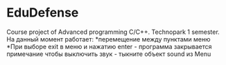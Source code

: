 # EduDefense
Course project of Advanced programming C/C++. Technopark 1 semester. 
На данный момент работает:
*перемещение между пунктами меню
*При выборе exit в меню и нажатию enter - программа закрывается
примечание
чтобы выключить звук - тыкните объект sound из Menu
